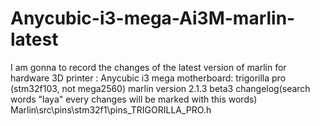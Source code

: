 # Anycubic-i3-mega-Ai3M-marlin-latest
I am gonna to record the changes of the latest version of marlin for hardware
3D printer : Anycubic i3 mega
motherboard: trigorilla pro (stm32f103, not mega2560)
marlin version 2.1.3 beta3
changelog(search words "laya" every changes will be marked with this words)
Marlin\src\pins\stm32f1\pins_TRIGORILLA_PRO.h

